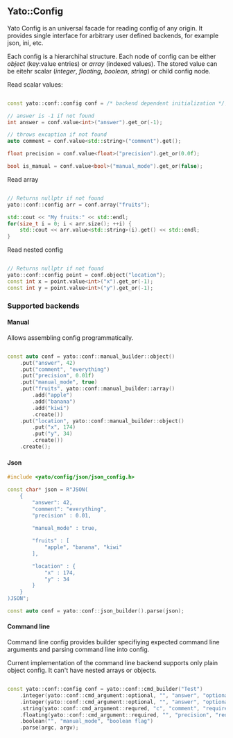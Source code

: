 ## Yato::Config

Yato Config is an universal facade for reading config of any origin. It provides single interface for arbitrary user defined backends, for example json, ini, etc.

Each config is a hierarchihal structure. 
Each node of config can be either *object* (key:value entries) or *array* (indexed values).
The stored value can be eitehr scalar (*integer*, *floating*, *boolean*, *string*) or child config node.

Read scalar values:

```c++

const yato::conf::config conf = /* backend dependent initialization */;

// answer is -1 if not found
int answer = conf.value<int>("answer").get_or(-1);

// throws excaption if not found
auto comment = conf.value<std::string>("comment").get();

float precision = conf.value<float>("precision").get_or(0.0f);

bool is_manual = conf.value<bool>("manual_mode").get_or(false);

```

Read array

```c++

// Returns nullptr if not found
yato::conf::config arr = conf.array("fruits");

std::cout << "My fruits:" << std::endl;
for(size_t i = 0; i < arr.size(); ++i) {
    std::cout << arr.value<std::string>(i).get() << std::endl;
}

```

Read nested config

```c++

// Returns nullptr if not found
yato::conf::config point = conf.object("location");
const int x = point.value<int>("x").get_or(-1);
const int y = point.value<int>("y").get_or(-1);

```


### Supported backends

#### Manual

Allows assembling config programmatically.

```c++

const auto conf = yato::conf::manual_builder::object()
    .put("answer", 42)
    .put("comment", "everything")
    .put("precision", 0.01f)
    .put("manual_mode", true)
    .put("fruits", yato::conf::manual_builder::array()
        .add("apple")
        .add("banana")
        .add("kiwi")
        .create())
    .put("location", yato::conf::manual_builder::object()
        .put("x", 174)
        .put("y", 34)
        .create())
    .create();

```

#### Json

```c++
#include <yato/config/json/json_config.h>

const char* json = R"JSON(
    {
        "answer": 42,
        "comment": "everything",
        "precision" : 0.01,
    
        "manual_mode" : true,

        "fruits" : [
            "apple", "banana", "kiwi"
        ],

        "location" : {
            "x" : 174,
            "y" : 34
        }
    }
)JSON";

const auto conf = yato::conf::json_builder().parse(json);

```

#### Command line

Command line config provides builder specifiying expected command line arguments and parsing command line into config.

Current implementation of the command line backend supports only plain object config. It can't have nested arrays or objects.

```c++

const yato::conf::config conf = yato::conf::cmd_builder("Test")
    .integer(yato::conf::cmd_argument::optional, "", "answer", "optional integer argument with default value", yato::some(0))
    .integer(yato::conf::cmd_argument::optional, "", "answer", "optional integer argument without default value. If it was not set, then it will be missing from the config")
    .string(yato::conf::cmd_argument::requred, "c", "comment", "required string argument with one-letter alias")
    .floating(yato::conf::cmd_argument::required, "", "precision", "required floating-point argument")
    .boolean("", "manual_mode", "boolean flag")
    .parse(argc, argv);

```

